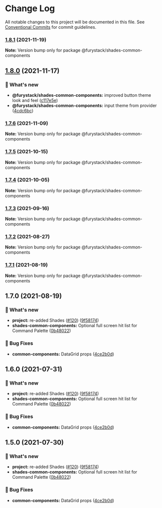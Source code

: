 # Change Log

All notable changes to this project will be documented in this file.
See [Conventional Commits](https://conventionalcommits.org) for commit guidelines.

### [1.8.1](https://github.com/furystack/furystack/compare/@furystack/shades-common-components@1.8.0...@furystack/shades-common-components@1.8.1) (2021-11-19)

**Note:** Version bump only for package @furystack/shades-common-components






## [1.8.0](https://github.com/furystack/furystack/compare/@furystack/shades-common-components@1.7.6...@furystack/shades-common-components@1.8.0) (2021-11-17)


### 🚀 What's new

* **@furystack/shades-common-components:** improved button theme look and feel ([c117e5e](https://github.com/furystack/furystack/commit/c117e5eaf3fe2cd9553357e06ec6bd6a43cf0f50))
* **@furystack/shades-common-components:** input theme from provider ([4cdc6bc](https://github.com/furystack/furystack/commit/4cdc6bc60525b04a1aefa4e4a3438db730e63b68))




### [1.7.6](https://github.com/furystack/furystack/compare/@furystack/shades-common-components@1.7.5...@furystack/shades-common-components@1.7.6) (2021-11-09)

**Note:** Version bump only for package @furystack/shades-common-components






### [1.7.5](https://github.com/furystack/furystack/compare/@furystack/shades-common-components@1.7.4...@furystack/shades-common-components@1.7.5) (2021-10-15)

**Note:** Version bump only for package @furystack/shades-common-components






### [1.7.4](https://github.com/furystack/furystack/compare/@furystack/shades-common-components@1.7.3...@furystack/shades-common-components@1.7.4) (2021-10-05)

**Note:** Version bump only for package @furystack/shades-common-components






### [1.7.3](https://github.com/furystack/furystack/compare/@furystack/shades-common-components@1.7.2...@furystack/shades-common-components@1.7.3) (2021-09-16)

**Note:** Version bump only for package @furystack/shades-common-components






### [1.7.2](https://github.com/furystack/furystack/compare/@furystack/shades-common-components@1.7.1...@furystack/shades-common-components@1.7.2) (2021-08-27)

**Note:** Version bump only for package @furystack/shades-common-components






### [1.7.1](https://github.com/furystack/furystack/compare/@furystack/shades-common-components@1.7.0...@furystack/shades-common-components@1.7.1) (2021-08-19)

**Note:** Version bump only for package @furystack/shades-common-components






## 1.7.0 (2021-08-19)


### 🚀 What's new

* **project:** re-added Shades ([#120](https://github.com/furystack/furystack/issues/120)) ([9f58174](https://github.com/furystack/furystack/commit/9f58174b3762fd4e4106f48215a72ec295cf2553))
* **shades-common-components:** Optional full screen hit list for Command Palette ([0b48022](https://github.com/furystack/furystack/commit/0b48022c14b2d343722f5274010e2e5bc7a18e12))


### 🐛 Bug Fixes

* **common-components:** DataGrid props ([4ce2b0d](https://github.com/furystack/furystack/commit/4ce2b0d15f3e37387ec955aadc51164ca85b7535))




## 1.6.0 (2021-07-31)


### 🚀 What's new

* **project:** re-added Shades ([#120](https://github.com/furystack/furystack/issues/120)) ([9f58174](https://github.com/furystack/furystack/commit/9f58174b3762fd4e4106f48215a72ec295cf2553))
* **shades-common-components:** Optional full screen hit list for Command Palette ([0b48022](https://github.com/furystack/furystack/commit/0b48022c14b2d343722f5274010e2e5bc7a18e12))


### 🐛 Bug Fixes

* **common-components:** DataGrid props ([4ce2b0d](https://github.com/furystack/furystack/commit/4ce2b0d15f3e37387ec955aadc51164ca85b7535))




## 1.5.0 (2021-07-30)


### 🚀 What's new

* **project:** re-added Shades ([#120](https://github.com/furystack/furystack/issues/120)) ([9f58174](https://github.com/furystack/furystack/commit/9f58174b3762fd4e4106f48215a72ec295cf2553))
* **shades-common-components:** Optional full screen hit list for Command Palette ([0b48022](https://github.com/furystack/furystack/commit/0b48022c14b2d343722f5274010e2e5bc7a18e12))


### 🐛 Bug Fixes

* **common-components:** DataGrid props ([4ce2b0d](https://github.com/furystack/furystack/commit/4ce2b0d15f3e37387ec955aadc51164ca85b7535))
